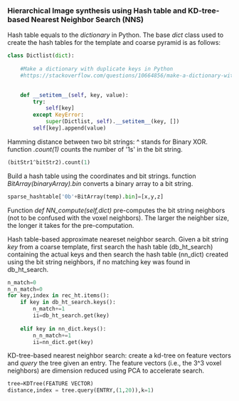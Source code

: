 ### Hierarchical Image synthesis using Hash table and KD-tree-based Nearest Neighbor Search (NNS)






Hash table equals to the _dictionary_ in Python. The base _dict_ class used to create the hash tables for the template and coarse pyramid is as follows:
```python
class Dictlist(dict):
	
	#Make a dictionary with duplicate keys in Python
	#https://stackoverflow.com/questions/10664856/make-a-dictionary-with-duplicate-keys-in-python
	

	def __setitem__(self, key, value):
	    try:
	        self[key]
	    except KeyError:
	        super(Dictlist, self).__setitem__(key, [])
	    self[key].append(value)
```



Hamming distance between two bit strings:  ^ stands for Binary XOR. function _.count(1)_ counts the number of '1s' in the bit string.
```python
(bitStr1^bitStr2).count(1)
```


Build a hash table using the coordinates and bit strings. function _BitArray(binaryArray).bin_ converts a binary array to a bit string.
```python
sparse_hashtable['0b'+BitArray(temp).bin]=[x,y,z]
```


Function _def NN_compute(self,dict)_ pre-computes the bit string neighbors (not to be confused with the voxel neighbors). The larger the neighber size, the longer it takes for the pre-computation.


Hash table-based approximate neareset neighbor search. Given a bit string _key_ from a coarse template, first search the hash table (db_ht_search) containing the actual keys and then search the hash table (nn_dict) created using the bit string neighbors, if no matching key was found in db_ht_search.

```python
n_match=0
n_n_match=0
for key,index in rec_ht.items():
	if key in db_ht_search.keys():
		n_match+=1
		ii=db_ht_search.get(key)
	
	elif key in nn_dict.keys():
		n_n_match+=1
		ii=nn_dict.get(key)
```
KD-tree-based nearest neighbor search: create a kd-tree on feature vectors and _query_ the tree given an entry. The feature vectors (i.e., the 3^3 voxel neighbors) are dimension reduced using PCA to accelerate search.

```python
tree=KDTree(FEATURE VECTOR)
distance,index = tree.query(ENTRY,(1,20)),k=1)
```
